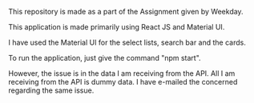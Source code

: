 This repository is made as a part of the Assignment given by Weekday.

This application is made primarily using React JS and Material UI.

I have used the Material UI for the select lists, search bar and the cards.

To run the application, just give the command "npm start".

However, the issue is in the data I am receiving from the API. All I am receiving from the API is dummy data. I have e-mailed the concerned regarding the same issue.